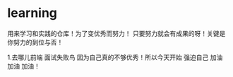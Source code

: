 learning
========

用来学习和实践的仓库！为了变优秀而努力！
只要努力就会有成果的呀！关键是你努力的到位与否！

 1.去哪儿前端 面试失败鸟 因为自己真的不够优秀！所以今天开始 强迫自己 加油 加油 加油！
